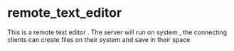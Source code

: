 # remote_text_editor
This is a remote text editor . The server will run on system , the connecting clients can create files on their system and save in their space

